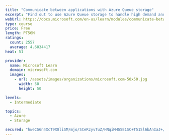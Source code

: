 ```yaml
---
title: "Communicate between applications with Azure Queue storage"
excerpt: "Find out to use Azure Queue storage to handle high demand and improve resilience in your distributed applications."
webUrl: https://docs.microsoft.com/en-us/learn/modules/communicate-between-apps-with-azure-queue-storage/
type: course
price: Free
length: PT56M
ratings:
  count: 2557
  average: 4.6034417
heat: 51

provider:
  name: Microsoft Learn
  domain: microsoft.com
  images:
    - url: /assets/images/organizations/microsoft.com-50x50.jpg
      width: 50
      height: 50

levels:
  - Intermediate

topics:
  - Azure
  - Storage

secured: "hweCG6n4XcT9X8liSM/mjo/SCeRzyvTuZ/HNqiMHGSE1SC+T51Sl6bAnIaJ+/I7W68RgbBgzvLswpuNIkTu4u9C/MyKp2hPcO5RTDs7LRBJk3uhsFB6XrKIeHz7jyPUfmnF2nWzx6fTR7Bo2ln/SrzwrJaT9eXatPK741bLnjlPIu+fxj7HJLkchwn9b3SVyiLKHsxz2rkwwx7fjQY93vH3N7z5DTZ9ShKzQJTroQBSLjfoLIexSRn4UjtL5ly6t9QioMBJ/KKvUwFTazHk//QzynVoVfplbE7RxjVmRIMN9mkr47eIsdVHU5N3SXKcFSL4suiFScEgPEYV4z/gAjZR9rc5VAePerZexF/Z7N50BWUckfg3pfbtur9jTHtlQa8tmlTlHfjgcpRDvdUSZIS7BbXFcKTqybVjPPPRGONk=;I8GkM9lRG6KFMbI53braRw=="
---
```


